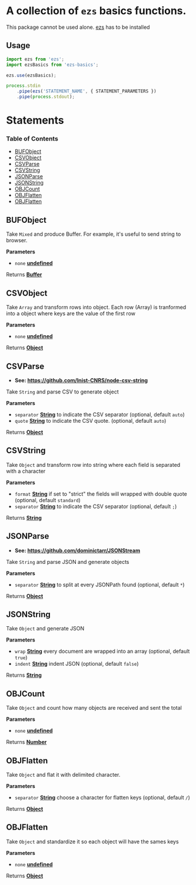 # A collection of `ezs` basics functions.

This package cannot be used alone. [ezs](https://www.npmjs.com/package/ezs) has to be installed

## Usage

```js
import ezs from 'ezs';
import ezsBasics from 'ezs-basics';

ezs.use(ezsBasics);

process.stdin
    .pipe(ezs('STATEMENT_NAME', { STATEMENT_PARAMETERS })
    .pipe(process.stdout);
```

# Statements

<!-- Generated by documentation.js. Update this documentation by updating the source code. -->

### Table of Contents

-   [BUFObject](#bufobject)
-   [CSVObject](#csvobject)
-   [CSVParse](#csvparse)
-   [CSVString](#csvstring)
-   [JSONParse](#jsonparse)
-   [JSONString](#jsonstring)
-   [OBJCount](#objcount)
-   [OBJFlatten](#objflatten)
-   [OBJFlatten](#objflatten-1)

## BUFObject

Take `Mixed` and produce Buffer.
For example, it's useful to send string to browser.

**Parameters**

-   `none` **[undefined](https://developer.mozilla.org/docs/Web/JavaScript/Reference/Global_Objects/undefined)** 

Returns **[Buffer](https://nodejs.org/api/buffer.html)** 

## CSVObject

Take `Array` and transform rows into object.
Each row (Array) is tranformed
into a object where keys are the value of the first row

**Parameters**

-   `none` **[undefined](https://developer.mozilla.org/docs/Web/JavaScript/Reference/Global_Objects/undefined)** 

Returns **[Object](https://developer.mozilla.org/docs/Web/JavaScript/Reference/Global_Objects/Object)** 

## CSVParse

-   **See: <https://github.com/Inist-CNRS/node-csv-string>**

Take `String` and parse CSV  to generate object

**Parameters**

-   `separator` **[String](https://developer.mozilla.org/docs/Web/JavaScript/Reference/Global_Objects/String)** to indicate the CSV separator (optional, default `auto`)
-   `quote` **[String](https://developer.mozilla.org/docs/Web/JavaScript/Reference/Global_Objects/String)** to indicate the CSV quote. (optional, default `auto`)

Returns **[Object](https://developer.mozilla.org/docs/Web/JavaScript/Reference/Global_Objects/Object)** 

## CSVString

Take `Object` and transform row  into string
where each field is separated with a character

**Parameters**

-   `format` **[String](https://developer.mozilla.org/docs/Web/JavaScript/Reference/Global_Objects/String)** if set to "strict" the fields will wrapped with double quote (optional, default `standard`)
-   `separator` **[String](https://developer.mozilla.org/docs/Web/JavaScript/Reference/Global_Objects/String)** to indicate the CSV separator (optional, default `;`)

Returns **[String](https://developer.mozilla.org/docs/Web/JavaScript/Reference/Global_Objects/String)** 

## JSONParse

-   **See: <https://github.com/dominictarr/JSONStream>**

Take `String` and parse JSON and generate objects

**Parameters**

-   `separator` **[String](https://developer.mozilla.org/docs/Web/JavaScript/Reference/Global_Objects/String)** to split at every JSONPath found (optional, default `*`)

Returns **[Object](https://developer.mozilla.org/docs/Web/JavaScript/Reference/Global_Objects/Object)** 

## JSONString

Take `Object` and generate JSON

**Parameters**

-   `wrap` **[String](https://developer.mozilla.org/docs/Web/JavaScript/Reference/Global_Objects/String)** every document are wrapped into an array (optional, default `true`)
-   `indent` **[String](https://developer.mozilla.org/docs/Web/JavaScript/Reference/Global_Objects/String)** indent JSON (optional, default `false`)

Returns **[String](https://developer.mozilla.org/docs/Web/JavaScript/Reference/Global_Objects/String)** 

## OBJCount

Take `Object` and count how many objects are received and sent the total

**Parameters**

-   `none` **[undefined](https://developer.mozilla.org/docs/Web/JavaScript/Reference/Global_Objects/undefined)** 

Returns **[Number](https://developer.mozilla.org/docs/Web/JavaScript/Reference/Global_Objects/Number)** 

## OBJFlatten

Take `Object` and flat it with delimited character.

**Parameters**

-   `separator` **[String](https://developer.mozilla.org/docs/Web/JavaScript/Reference/Global_Objects/String)** choose a character for  flatten keys (optional, default `/`)

Returns **[Object](https://developer.mozilla.org/docs/Web/JavaScript/Reference/Global_Objects/Object)** 

## OBJFlatten

Take `Object` and standardize it so each object will have the sames keys

**Parameters**

-   `none` **[undefined](https://developer.mozilla.org/docs/Web/JavaScript/Reference/Global_Objects/undefined)** 

Returns **[Object](https://developer.mozilla.org/docs/Web/JavaScript/Reference/Global_Objects/Object)** 
